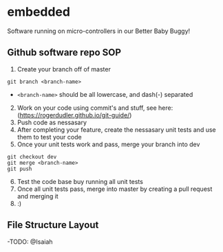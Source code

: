 # embedded
Software running on micro-controllers in our Better Baby Buggy!


## Github software repo SOP
1. Create your branch off of master
```
git branch <branch-name>
```
* `<branch-name>` should be all lowercase, and dash(-) separated
2. Work on your code using commit's and stuff, see here: (https://rogerdudler.github.io/git-guide/)
3. Push code as nessasary
4. After completing your feature, create the nessasary unit tests and use them to test your code
5. Once your unit tests work and pass, merge your branch into dev
```
git checkout dev
git merge <branch-name>
git push
```
6. Test the code base buy running all unit tests
7. Once all unit tests pass, merge into master by creating a pull request and merging it
8. :)

## File Structure Layout
-TODO: @Isaiah
